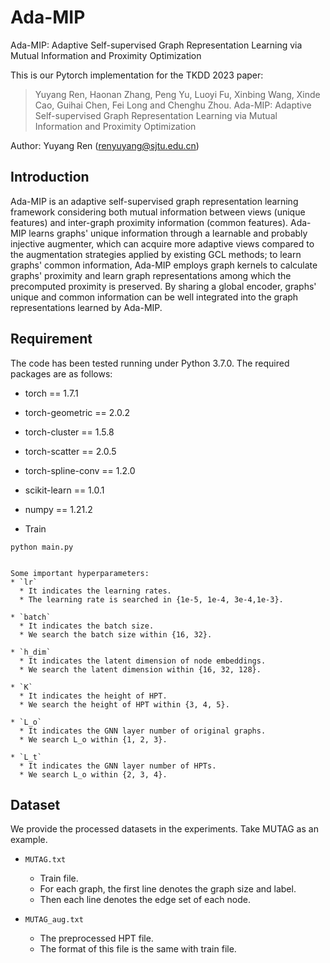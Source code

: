 # Ada-MIP
Ada-MIP:  Adaptive Self-supervised Graph Representation Learning via Mutual Information and Proximity Optimization

This is our Pytorch implementation for the TKDD 2023 paper:

>Yuyang Ren, Haonan Zhang, Peng Yu, Luoyi Fu, Xinbing Wang, Xinde Cao, Guihai Chen, Fei Long and Chenghu Zhou. Ada-MIP: Adaptive Self-supervised Graph Representation Learning via Mutual Information and Proximity Optimization

Author: Yuyang Ren (renyuyang@sjtu.edu.cn)

## Introduction
Ada-MIP is an adaptive self-supervised graph representation learning framework considering both mutual information between views (unique features) and inter-graph proximity information (common features). Ada-MIP learns graphs' unique information through a learnable and probably injective augmenter, which can acquire more adaptive views compared to the augmentation strategies applied by existing GCL methods; to learn graphs' common information, Ada-MIP employs graph kernels to calculate graphs' proximity and learn graph representations among which the precomputed proximity is preserved. By sharing a global encoder, graphs' unique and common information can be well integrated into the graph representations learned by Ada-MIP.


## Requirement
The code has been tested running under Python 3.7.0. The required packages are as follows:
* torch == 1.7.1
* torch-geometric == 2.0.2
* torch-cluster == 1.5.8
* torch-scatter == 2.0.5
* torch-spline-conv  == 1.2.0
* scikit-learn == 1.0.1
* numpy == 1.21.2

* Train

```
python main.py 
```

```

Some important hyperparameters:
* `lr`
  * It indicates the learning rates. 
  * The learning rate is searched in {1e-5, 1e-4, 3e-4,1e-3}.

* `batch`
  * It indicates the batch size. 
  * We search the batch size within {16, 32}.

* `h_dim`
  * It indicates the latent dimension of node embeddings. 
  * We search the latent dimension within {16, 32, 128}.

* `K`
  * It indicates the height of HPT. 
  * We search the height of HPT within {3, 4, 5}.

* `L_o`
  * It indicates the GNN layer number of original graphs. 
  * We search L_o within {1, 2, 3}.

* `L_t`
  * It indicates the GNN layer number of HPTs. 
  * We search L_o within {2, 3, 4}.
```

## Dataset
We provide the processed datasets in the experiments. Take MUTAG as an example.
* `MUTAG.txt`
  * Train file.
  * For each graph, the first line denotes the graph size and label.
  * Then each line denotes the edge set of each node.

* `MUTAG_aug.txt`
  * The preprocessed HPT file.
  * The format of this file is the same with train file.

